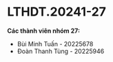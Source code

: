 # LTHDT.20241-27
**Các thành viên nhóm 27:**
- Bùi Minh Tuấn - 20225678
- Đoàn Thanh Tùng - 20225946

